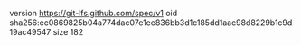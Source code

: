 version https://git-lfs.github.com/spec/v1
oid sha256:ec0869825b04a774dac07e1ee836bb3d1c185dd1aac98d8229b1c9d19ac49547
size 182
